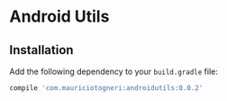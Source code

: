 # Android Utils

## Installation
Add the following dependency to your `build.gradle` file:

```groovy
compile 'com.mauriciotogneri:androidutils:0.0.2'
```